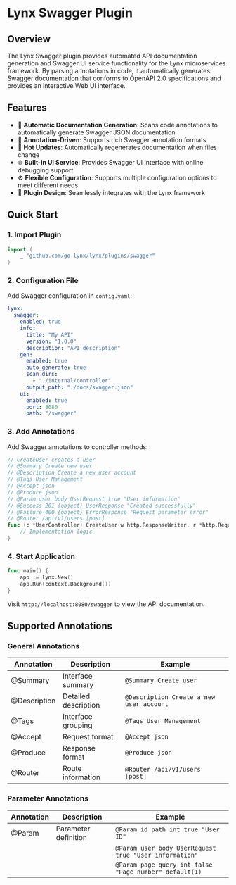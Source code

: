 # Lynx Swagger Plugin

## Overview

The Lynx Swagger plugin provides automated API documentation generation and Swagger UI service functionality for the Lynx microservices framework. By parsing annotations in code, it automatically generates Swagger documentation that conforms to OpenAPI 2.0 specifications and provides an interactive Web UI interface.

## Features

- 🚀 **Automatic Documentation Generation**: Scans code annotations to automatically generate Swagger JSON documentation
- 📝 **Annotation-Driven**: Supports rich Swagger annotation formats
- 🔄 **Hot Updates**: Automatically regenerates documentation when files change
- 🌐 **Built-in UI Service**: Provides Swagger UI interface with online debugging support
- ⚙️ **Flexible Configuration**: Supports multiple configuration options to meet different needs
- 🔌 **Plugin Design**: Seamlessly integrates with the Lynx framework

## Quick Start

### 1. Import Plugin

```go
import (
    _ "github.com/go-lynx/lynx/plugins/swagger"
)
```

### 2. Configuration File

Add Swagger configuration in `config.yaml`:

```yaml
lynx:
  swagger:
    enabled: true
    info:
      title: "My API"
      version: "1.0.0"
      description: "API description"
    gen:
      enabled: true
      auto_generate: true
      scan_dirs:
        - "./internal/controller"
      output_path: "./docs/swagger.json"
    ui:
      enabled: true
      port: 8080
      path: "/swagger"
```

### 3. Add Annotations

Add Swagger annotations to controller methods:

```go
// CreateUser creates a user
// @Summary Create new user
// @Description Create a new user account
// @Tags User Management
// @Accept json
// @Produce json
// @Param user body UserRequest true "User information"
// @Success 201 {object} UserResponse "Created successfully"
// @Failure 400 {object} ErrorResponse "Request parameter error"
// @Router /api/v1/users [post]
func (c *UserController) CreateUser(w http.ResponseWriter, r *http.Request) {
    // Implementation logic
}
```

### 4. Start Application

```go
func main() {
    app := lynx.New()
    app.Run(context.Background())
}
```

Visit `http://localhost:8080/swagger` to view the API documentation.

## Supported Annotations

### General Annotations

| Annotation | Description | Example |
|------------|-------------|---------|
| @Summary | Interface summary | `@Summary Create user` |
| @Description | Detailed description | `@Description Create a new user account` |
| @Tags | Interface grouping | `@Tags User Management` |
| @Accept | Request format | `@Accept json` |
| @Produce | Response format | `@Produce json` |
| @Router | Route information | `@Router /api/v1/users [post]` |

### Parameter Annotations

| Annotation | Description | Example |
|------------|-------------|---------|
| @Param | Parameter definition | `@Param id path int true "User ID"` |
| | | `@Param user body UserRequest true "User information"` |
| | | `@Param page query int false "Page number" default(1)` |
